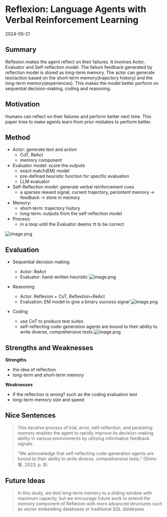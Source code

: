 # Reflexion: Language Agents with Verbal Reinforcement Learning
2024-05-21
## Summary
Reflexion makes the agent reflect on their failures. It involves Actor, Evaluator and Self-reflection model. The failure feedback generated by reflection model is stored as long-term memory. The actor can generate text/action based on the short-term memory(trajectory history) and the long-term memory(experiences). This makes the model better perform on sequential decision-making, coding and reasoning.
## Motivation
Humans can reflect on their failures and perform better next time. This paper tries to make agents learn from prior mistakes to perform better.
## Method
- Actor: generate text and action
	- CoT, ReAct
	- memory component
- Evaluator model: score the outputs
	- exact match(EM) model
	- pre-defined heuristic function for specific evaluation
	- LLM evaluator
- Self-Reflection model: generate verbal reinforcement cues
	-  a sparses reward signal, current trajectory, persistent memory -> feedback -> store in memory
- Memory: 
	- short-term: trajectory history
	- long-term: outputs from the self-reflection model
- Process:
	- in a loop until the Evaluator deems τt to be correct

![image.png](https://s2.loli.net/2024/05/22/pDn3Sdk9zKtNfLC.png)
## Evaluation
- Sequential decision making
	- Actor: ReAct
	- Evaluator: hand-written heuristic
![image.png](https://s2.loli.net/2024/05/22/8oGh3Vb9uyUWOEm.png)
- Reasoning
	- Actor: Reflexion + CoT, Reflextion+ReAct
	- Evaluation: EM model to give a binary success signal
![image.png](https://s2.loli.net/2024/05/22/gp1KDat4o76zhfH.png)

- Coding
	- use CoT to produce test suites
	- self-reflecting code-generation agents are bound to their ability to write diverse, comprehensive tests
![image.png](https://s2.loli.net/2024/05/22/Ts2zMnAZGWbqhKJ.png)
## Strengths and Weaknesses
**Strengths**
- the idea of reflection
- long-term and short-term memory

**Weaknesses**
- if the reflection is wrong? such as the coding evaluation test
- long-term memory size and speed

## Nice Sentences
> This iterative process of trial, error, self-reflection, and persisting memory enables the agent to rapidly improve its decision-making ability in various environments by utilizing informative feedback signals.

> “We acknowledge that self-reflecting code-generation agents are bound to their ability to write diverse, comprehensive tests.” (Shinn 等, 2023, p. 8)

## Future Ideas
> In this study, we limit long-term memory to a sliding window with maximum capacity, but we encourage future work to extend the memory component of Reflexion with more advanced structures such as vector embedding databases or traditional SQL databases